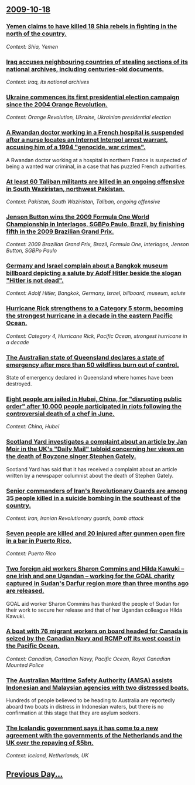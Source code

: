 ## [2009-10-18](/news/2009/10/18/index.md)

### [ Yemen claims to have killed 18 Shia rebels in fighting in the north of the country.](/news/2009/10/18/yemen-claims-to-have-killed-18-shia-rebels-in-fighting-in-the-north-of-the-country.md)
_Context: Shia, Yemen_

### [ Iraq accuses neighbouring countries of stealing sections of its national archives, including centuries-old documents. ](/news/2009/10/18/iraq-accuses-neighbouring-countries-of-stealing-sections-of-its-national-archives-including-centuries-old-documents.md)
_Context: Iraq, its national archives_

### [ Ukraine commences its first presidential election campaign since the 2004 Orange Revolution. ](/news/2009/10/18/ukraine-commences-its-first-presidential-election-campaign-since-the-2004-orange-revolution.md)
_Context: Orange Revolution, Ukraine, Ukrainian presidential election_

### [ A Rwandan doctor working in a French hospital is suspended after a nurse locates an Internet Interpol arrest warrant, accusing him of a 1994 "genocide, war crimes". ](/news/2009/10/18/a-rwandan-doctor-working-in-a-french-hospital-is-suspended-after-a-nurse-locates-an-internet-interpol-arrest-warrant-accusing-him-of-a-199.md)
A Rwandan doctor working at a hospital in northern France is suspected of being a wanted war criminal, in a case that has puzzled French authorities.

### [ At least 60 Taliban militants are killed in an ongoing offensive in South Waziristan, northwest Pakistan. ](/news/2009/10/18/at-least-60-taliban-militants-are-killed-in-an-ongoing-offensive-in-south-waziristan-northwest-pakistan.md)
_Context: Pakistan, South Waziristan, Taliban, ongoing offensive_

### [ Jenson Button wins the 2009 Formula One World Championship in Interlagos, SGBPo Paulo, Brazil, by finishing fifth in the 2009 Brazilian Grand Prix.](/news/2009/10/18/jenson-button-wins-the-2009-formula-one-world-championship-in-interlagos-sagbpo-paulo-brazil-by-finishing-fifth-in-the-2009-brazilian-gr.md)
_Context: 2009 Brazilian Grand Prix, Brazil, Formula One, Interlagos, Jenson Button, SGBPo Paulo_

### [ Germany and Israel complain about a Bangkok museum billboard depicting a salute by Adolf Hitler beside the slogan "Hitler is not dead". ](/news/2009/10/18/germany-and-israel-complain-about-a-bangkok-museum-billboard-depicting-a-salute-by-adolf-hitler-beside-the-slogan-hitler-is-not-dead.md)
_Context: Adolf Hitler, Bangkok, Germany, Israel, billboard, museum, salute_

### [ Hurricane Rick strengthens to a Category 5 storm, becoming the strongest hurricane in a decade in the eastern Pacific Ocean. ](/news/2009/10/18/hurricane-rick-strengthens-to-a-category-5-storm-becoming-the-strongest-hurricane-in-a-decade-in-the-eastern-pacific-ocean.md)
_Context: Category 4, Hurricane Rick, Pacific Ocean, strongest hurricane in a decade_

### [ The Australian state of Queensland declares a state of emergency after more than 50 wildfires burn out of control. ](/news/2009/10/18/the-australian-state-of-queensland-declares-a-state-of-emergency-after-more-than-50-wildfires-burn-out-of-control.md)
State of emergency declared in Queensland where homes have been destroyed.

### [ Eight people are jailed in Hubei, China, for "disrupting public order" after 10,000 people participated in riots following the controversial death of a chef in June. ](/news/2009/10/18/eight-people-are-jailed-in-hubei-china-for-disrupting-public-order-after-10-000-people-participated-in-riots-following-the-controversia.md)
_Context: China, Hubei_

### [ Scotland Yard investigates a complaint about an article by Jan Moir in the UK's "Daily Mail" tabloid concerning her views on the death of Boyzone singer Stephen Gately. ](/news/2009/10/18/scotland-yard-investigates-a-complaint-about-an-article-by-jan-moir-in-the-uk-s-daily-mail-tabloid-concerning-her-views-on-the-death-of-b.md)
Scotland Yard has said that it has received a complaint about an article written by a newspaper columnist about the death of Stephen Gately.

### [ Senior commanders of Iran's Revolutionary Guards are among 35 people killed in a suicide bombing in the southeast of the country. ](/news/2009/10/18/senior-commanders-of-iran-s-revolutionary-guards-are-among-35-people-killed-in-a-suicide-bombing-in-the-southeast-of-the-country.md)
_Context: Iran, Iranian Revolutionary guards, bomb attack_

### [ Seven people are killed and 20 injured after gunmen open fire in a bar in Puerto Rico. ](/news/2009/10/18/seven-people-are-killed-and-20-injured-after-gunmen-open-fire-in-a-bar-in-puerto-rico.md)
_Context: Puerto Rico_

### [ Two foreign aid workers Sharon Commins and Hilda Kawuki &ndash; one Irish and one Ugandan &ndash; working for the GOAL charity captured in Sudan's Darfur region more than three months ago are released. ](/news/2009/10/18/two-foreign-aid-workers-sharon-commins-and-hilda-kawuki-ndash-one-irish-and-one-ugandan-ndash-working-for-the-goal-charity-captured-in.md)
GOAL aid worker Sharon Commins has thanked the people of Sudan for their work to secure her release and that of her Ugandan colleague Hilda Kawuki.

### [ A boat with 76 migrant workers on board headed for Canada is seized by the Canadian Navy and RCMP off its west coast in the Pacific Ocean. ](/news/2009/10/18/a-boat-with-76-migrant-workers-on-board-headed-for-canada-is-seized-by-the-canadian-navy-and-rcmp-off-its-west-coast-in-the-pacific-ocean.md)
_Context: Canadian, Canadian Navy, Pacific Ocean, Royal Canadian Mounted Police_

### [ The Australian Maritime Safety Authority (AMSA) assists Indonesian and Malaysian agencies with two distressed boats. ](/news/2009/10/18/the-australian-maritime-safety-authority-amsa-assists-indonesian-and-malaysian-agencies-with-two-distressed-boats.md)
Hundreds of people believed to be heading to Australia are reportedly aboard two boats in distress in Indonesian waters, but there is no confirmation at this stage that they are asylum seekers.

### [ The Icelandic government says it has come to a new agreement with the governments of the Netherlands and the UK over the repaying of $5bn. ](/news/2009/10/18/the-icelandic-government-says-it-has-come-to-a-new-agreement-with-the-governments-of-the-netherlands-and-the-uk-over-the-repaying-of-5bn.md)
_Context: Iceland, Netherlands, UK_

## [Previous Day...](/news/2009/10/17/index.md)

